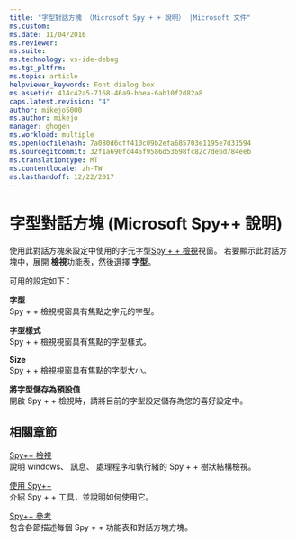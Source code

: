 ```yaml
---
title: "字型對話方塊 （Microsoft Spy + + 說明） |Microsoft 文件"
ms.custom: 
ms.date: 11/04/2016
ms.reviewer: 
ms.suite: 
ms.technology: vs-ide-debug
ms.tgt_pltfrm: 
ms.topic: article
helpviewer_keywords: Font dialog box
ms.assetid: 414c42a5-7168-46a9-bbea-6ab10f2d82a8
caps.latest.revision: "4"
author: mikejo5000
ms.author: mikejo
manager: ghogen
ms.workload: multiple
ms.openlocfilehash: 7a080d6cff410c09b2efa685703e1195e7d31594
ms.sourcegitcommit: 32f1a690fc445f9586d53698fc82c7debd784eeb
ms.translationtype: MT
ms.contentlocale: zh-TW
ms.lasthandoff: 12/22/2017
---
```

# <a name="font-dialog-box-microsoft-spy-help"></a>字型對話方塊 (Microsoft Spy++ 說明)
使用此對話方塊來設定中使用的字元字型[Spy + + 檢視](../debugger/spy-increment-views.md)視窗。 若要顯示此對話方塊中，展開 **檢視**功能表，然後選擇 **字型**。  
  
 可用的設定如下：  
  
 **字型**  
 Spy + + 檢視視窗具有焦點之字元的字型。  
  
 **字型樣式**  
 Spy + + 檢視視窗具有焦點的字型樣式。  
  
 **Size**  
 Spy + + 檢視視窗具有焦點的字型大小。  
  
 **將字型儲存為預設值**  
 開啟 Spy + + 檢視時，請將目前的字型設定儲存為您的喜好設定中。  
  
## <a name="related-sections"></a>相關章節  
 [Spy++ 檢視](../debugger/spy-increment-views.md)  
 說明 windows、 訊息、 處理程序和執行緒的 Spy + + 樹狀結構檢視。  
  
 [使用 Spy++](../debugger/using-spy-increment.md)  
 介紹 Spy + + 工具，並說明如何使用它。  
  
 [Spy++ 參考](../debugger/spy-increment-reference.md)  
 包含各節描述每個 Spy + + 功能表和對話方塊方塊。